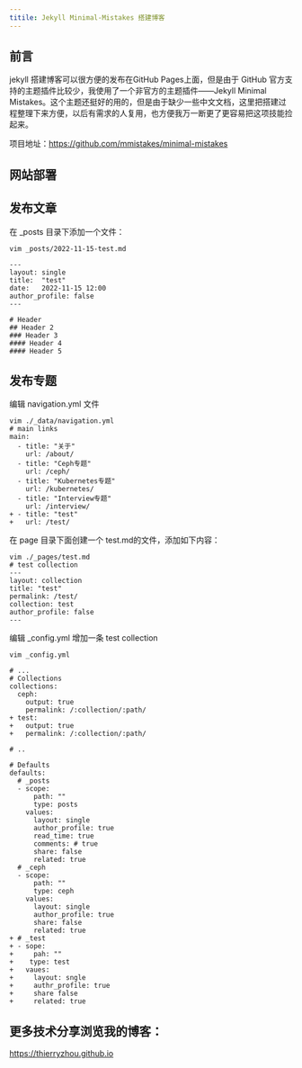 ```yaml
---
titile: Jekyll Minimal-Mistakes 搭建博客
---
```


## 前言

jekyll 搭建博客可以很方便的发布在GitHub Pages上面，但是由于 GitHub 官方支持的主题插件比较少，我使用了一个非官方的主题插件——Jekyll Minimal Mistakes。这个主题还挺好的用的，但是由于缺少一些中文文档，这里把搭建过程整理下来方便，以后有需求的人复用，也方便我万一断更了更容易把这项技能捡起来。

项目地址：https://github.com/mmistakes/minimal-mistakes

## 网站部署

## 发布文章

在 _posts 目录下添加一个文件：
```shell
vim _posts/2022-11-15-test.md

---
layout: single
title:  "test"
date:   2022-11-15 12:00
author_profile: false
---

# Header
## Header 2
### Header 3
#### Header 4
#### Header 5
```

## 发布专题

编辑 navigation.yml 文件
```shell
vim ./_data/navigation.yml
# main links
main:
  - title: "关于"
    url: /about/
  - title: "Ceph专题"
    url: /ceph/
  - title: "Kubernetes专题"
    url: /kubernetes/
  - title: "Interview专题"
    url: /interview/
+ - title: "test"
+   url: /test/
```

在 page 目录下面创建一个 test.md的文件，添加如下内容：
```shell
vim ./_pages/test.md
# test collection
---
layout: collection
title: "test"
permalink: /test/
collection: test
author_profile: false
---
```

编辑 _config.yml 增加一条 test collection
```
vim _config.yml

# ...
# Collections
collections:
  ceph:
    output: true
    permalink: /:collection/:path/
+ test:
+   output: true
+   permalink: /:collection/:path/

# ..

# Defaults
defaults:
  # _posts
  - scope:
      path: ""
      type: posts
    values:
      layout: single
      author_profile: true
      read_time: true
      comments: # true
      share: false
      related: true
  # _ceph
  - scope:
      path: ""
      type: ceph
    values:
      layout: single
      author_profile: true
      share: false
      related: true
+ # _test
+ - sope:
+     pah: ""
+    type: test
+   vaues:
+     layout: sngle
+     authr_profile: true
+     share false
+     related: true

```
## 更多技术分享浏览我的博客：  
https://thierryzhou.github.io